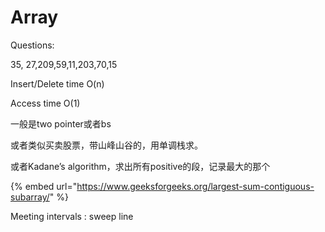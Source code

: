 # Array

Questions:

35, 27,209,59,11,203,70,15



Insert/Delete time O\(n\)

Access time O\(1\)



一般是two pointer或者bs



或者类似买卖股票，带山峰山谷的，用单调栈求。

或者Kadane’s algorithm，求出所有positive的段，记录最大的那个

{% embed url="https://www.geeksforgeeks.org/largest-sum-contiguous-subarray/" %}



Meeting intervals : sweep line





